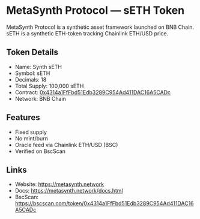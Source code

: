 # MetaSynth Protocol — sETH Token

MetaSynth Protocol is a synthetic asset framework launched on BNB Chain.  
sETH is a synthetic ETH-token tracking Chainlink ETH/USD price.

## Token Details
- Name: Synth sETH
- Symbol: sETH
- Decimals: 18
- Total Supply: 100,000 sETH
- Contract: [0x4314a1FfFbd51Edb3289C954Ad411DAC16A5CADc](https://bscscan.com/token/0x4314a1FfFbd51Edb3289C954Ad411DAC16A5CADc)
- Network: BNB Chain

## Features
- Fixed supply
- No mint/burn
- Oracle feed via Chainlink ETH/USD (BSC)
- Verified on BscScan

## Links
- Website: https://metasynth.network
- Docs: https://metasynth.network/docs.html
- BscScan: https://bscscan.com/token/0x4314a1FfFbd51Edb3289C954Ad411DAC16A5CADc

